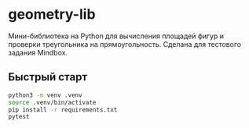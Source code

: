 # geometry-lib

Мини-библиотека на Python для вычисления площадей фигур и проверки треугольника на прямоугольность.
Сделана для тестового задания Mindbox.

## Быстрый старт
```bash
python3 -m venv .venv
source .venv/bin/activate
pip install -r requirements.txt
pytest
